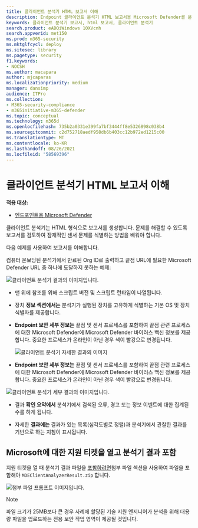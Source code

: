 ```yaml
---
title: 클라이언트 분석기 HTML 보고서 이해
description: Endpoint 클라이언트 분석기 HTML 보고서용 Microsoft Defender를 분석하는 방법 학습
keywords: 클라이언트 분석기 보고서, html 보고서, 클라이언트 분석기
search.product: eADQiWindows 10XVcnh
search.appverid: met150
ms.prod: m365-security
ms.mktglfcycl: deploy
ms.sitesec: library
ms.pagetype: security
f1.keywords:
- NOCSH
ms.author: macapara
author: mjcaparas
ms.localizationpriority: medium
manager: dansimp
audience: ITPro
ms.collection:
- M365-security-compliance
- m365initiative-m365-defender
ms.topic: conceptual
ms.technology: m365d
ms.openlocfilehash: 735b2a0331e399fa7bf3444ff8e5326898c038b4
ms.sourcegitcommit: c2d752718aedf958db6b403cc12b972ed1215c00
ms.translationtype: MT
ms.contentlocale: ko-KR
ms.lasthandoff: 08/26/2021
ms.locfileid: "58569396"
---
```

# <a name="understand-the-client-analyzer-html-report"></a>클라이언트 분석기 HTML 보고서 이해

**적용 대상:**
- [엔드포인트용 Microsoft Defender](https://go.microsoft.com/fwlink/p/?linkid=2146631)

클라이언트 분석기는 HTML 형식으로 보고서를 생성합니다. 문제를 해결할 수 있도록 보고서를 검토하여 잠재적인 센서 문제를 식별하는 방법을 배워야 합니다.

다음 예제를 사용하여 보고서를 이해합니다.

 컴퓨터 온보딩된 분석기에서 만료된 Org ID로 출력하고 끝점 URL에 필요한 Microsoft Defender URL 중 하나에 도달하지 못하는 예제:

![클라이언트 분석기 결과의 이미지입니다.](images/147cbcf0f7b6f0ff65d200bf3e4674cb.png)

- 맨 위에 참조를 위해 스크립트 버전 및 스크립트 런타임이 나열됩니다.
- 장치 **정보 섹션에서는** 분석기가 실행된 장치를 고유하게 식별하는 기본 OS 및 장치 식별자를 제공합니다.
- **Endpoint 보안 세부 정보는** 끝점 및 센서 프로세스를 포함하여 끝점 관련 프로세스에 대한 Microsoft Defender에 Microsoft Defender 바이러스 백신 정보를 제공합니다. 중요한 프로세스가 온라인이 아닌 경우 색이 빨강으로 변경됩니다.

  ![클라이언트 분석기 자세한 결과의 이미지](images/85f56004dc6bd1679c3d2c063e36cb80.png)

-   **Endpoint 보안 세부 정보는** 끝점 및 센서 프로세스를 포함하여 끝점 관련 프로세스에 대한 Microsoft Defender에 Microsoft Defender 바이러스 백신 정보를 제공합니다. 중요한 프로세스가 온라인이 아닌 경우 색이 빨강으로 변경됩니다.

![클라이언트 분석기 세부 결과의 이미지입니다.](images/85f56004dc6bd1679c3d2c063e36cb80.png)

-   결과 **확인 요약에서** 분석기에서 검색된 오류, 경고 또는 정보 이벤트에 대한 집계된 수를 하게 됩니다.

-   자세한 **결과에는** 결과가 있는 목록(심각도별로 정렬)과 분석기에서 관찰한 결과를 기반으로 하는 지침이 표시됩니다.

## <a name="open-a-support-ticket-to-microsoft-and-include-the-analyzer-results"></a>Microsoft에 대한 지원 티켓을 열고 분석기 결과 포함

지원 티켓을 열 때 분석기 결과 파일을 [포함하려면](contact-support.md#open-a-service-request)첨부 파일 섹션을 사용하여 파일을 포함해야  `MDEClientAnalyzerResult.zip` 합니다.

![첨부 파일 프롬프트 이미지입니다.](images/508c189656c3deb3b239daf811e33741.png)

> [!NOTE]
> 파일 크기가 25MB보다 큰 경우 사례에 할당된 기술 지원 엔지니어가 분석을 위해 대용량 파일을 업로드하는 전용 보안 작업 영역이 제공될 것입니다.
